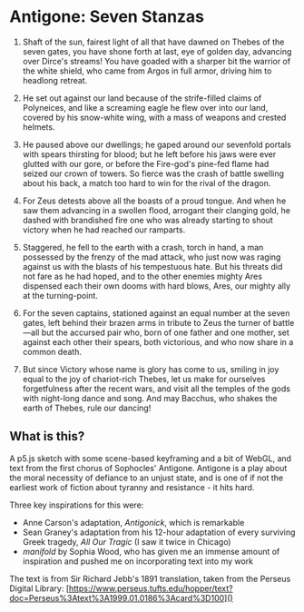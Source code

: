# Antigone: Seven Stanzas

1.  Shaft of the sun, fairest light of all that have dawned on Thebes of the seven gates, you have shone forth at last, eye of golden day, advancing over Dirce's streams! You have goaded with a sharper bit the warrior of the white shield, who came from Argos in full armor, driving him to headlong retreat.


2.  He set out against our land because of the strife-filled claims of Polyneices, and like a screaming eagle he flew over into our land, covered by his snow-white wing, with a mass of weapons and crested helmets.

3.  He paused above our dwellings; he gaped around our sevenfold portals with spears thirsting for blood; but he left before his jaws were ever glutted with our gore, or before the Fire-god's pine-fed flame had seized our crown of towers. So fierce was the crash of battle swelling about his back, a match too hard to win for the rival of the dragon.

4.  For Zeus detests above all the boasts of a proud tongue. And when he saw them advancing in a swollen flood, arrogant their clanging gold, he dashed with brandished fire one who was already starting to shout victory when he had reached our ramparts.

5.  Staggered, he fell to the earth with a crash, torch in hand, a man possessed by the frenzy of the mad attack, who just now was raging against us with the blasts of his tempestuous hate. But his threats did not fare as he had hoped, and to the other enemies mighty Ares dispensed each their own dooms with hard blows, Ares, our mighty ally at the turning-point.

6.  For the seven captains, stationed against an equal number at the seven gates, left behind their brazen arms in tribute to Zeus the turner of battle—all but the accursed pair who, born of one father and one mother, set against each other their spears, both victorious, and who now share in a common death.

7.  But since Victory whose name is glory has come to us, smiling in joy equal to the joy of chariot-rich Thebes, let us make for ourselves forgetfulness after the recent wars, and visit all the temples of the gods with night-long dance and song. And may Bacchus, who shakes the earth of Thebes, rule our dancing!

## What is this?

A p5.js sketch with some scene-based keyframing and a bit of WebGL, and text from the first chorus of Sophocles' Antigone.  Antigone is a play about the moral necessity of defiance to an unjust state, and is one of if not the earliest work of fiction about tyranny and resistance - it hits hard.  

Three key inspirations for this were: 
- Anne Carson's adaptation, *Antigonick*, which is remarkable
- Sean Graney's adaptation from his 12-hour adaptation of every surviving Greek tragedy, *All Our Tragic* (I saw it twice in Chicago)
- *manifold* by Sophia Wood, who has given me an immense amount of inspiration and pushed me on incorporating text into my work

The text is from Sir Richard Jebb's 1891 translation, taken from the Perseus Digital Library:
[https://www.perseus.tufts.edu/hopper/text?doc=Perseus%3Atext%3A1999.01.0186%3Acard%3D100]()
